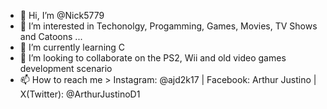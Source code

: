 - 👋 Hi, I’m @Nick5779
- 👀 I’m interested in Techonolgy, Progamming, Games, Movies, TV Shows and Catoons ...
- 🌱 I’m currently learning C
- 💞️ I’m looking to collaborate on the PS2, Wii and old video games development scenario
- 📫 How to reach me > Instagram: @ajd2k17 | Facebook: Arthur Justino | X(Twitter): @ArthurJustinoD1

<!---
Nick5779/Nick5779 is a ✨ special ✨ repository because its `README.md` (this file) appears on your GitHub profile.
You can click the Preview link to take a look at your changes.
--->

